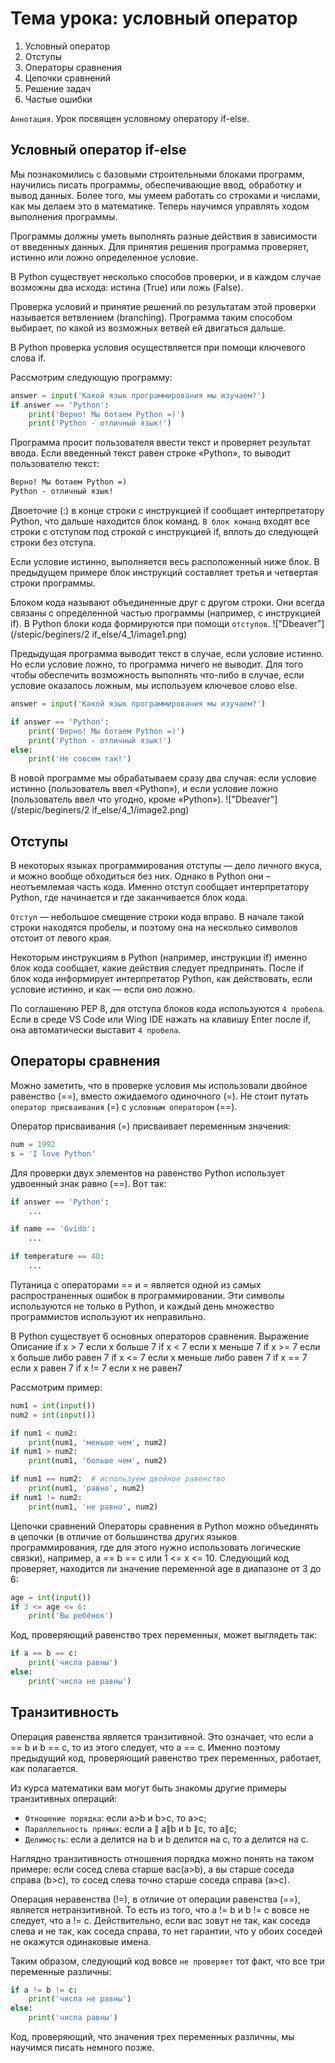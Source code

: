 # Тема урока: условный оператор

1. Условный оператор
2. Отступы
3. Операторы сравнения
4. Цепочки сравнений
5. Решение задач
6. Частые ошибки

`Аннотация`. Урок посвящен условному оператору if-else.

## Условный оператор if-else

Мы познакомились с базовыми строительными блоками программ, научились писать программы, обеспечивающие ввод, обработку и
вывод данных. Более того, мы умеем работать со строками и числами, как мы делаем это в математике. Теперь научимся
управлять ходом выполнения программы.

Программы должны уметь выполнять разные действия в зависимости от введенных данных. Для принятия решения программа
проверяет, истинно или ложно определенное условие.

В Python существует несколько способов проверки, и в каждом случае возможны два исхода: истина (True) или ложь (False).

Проверка условий и принятие решений по результатам этой проверки называется ветвлением (branching). Программа таким
способом выбирает, по какой из возможных ветвей ей двигаться дальше.

В Python проверка условия осуществляется при помощи ключевого слова if.

Рассмотрим следующую программу:

```python
answer = input('Какой язык программирования мы изучаем?')
if answer == 'Python':
    print('Верно! Мы ботаем Python =)')
    print('Python - отличный язык!')
```

Программа просит пользователя ввести текст и проверяет результат ввода. Если введенный текст равен строке «Python», то
выводит пользователю текст:

```html
Верно! Мы ботаем Python =)
Python - отличный язык!
```

Двоеточие (:) в конце строки с инструкцией if сообщает интерпретатору Python, что дальше находится блок команд. `В блок
команд` входят все строки с отступом под строкой с инструкцией if, вплоть до следующей строки без отступа.

Если условие истинно, выполняется весь расположенный ниже блок. В предыдущем примере блок инструкций составляет третья и
четвертая строки программы.

Блоком кода называют объединенные друг с другом строки. Они всегда связаны с определенной частью программы (например, с
инструкцией if). В Python блоки кода формируются при помощи `отступов`.
!["Dbeaver"](/stepic/beginers/2 if_else/4_1/image1.png)

Предыдущая программа выводит текст в случае, если условие истинно. Но если условие ложно, то программа ничего не
выводит. Для того чтобы обеспечить возможность выполнять что-либо в случае, если условие оказалось ложным, мы используем
ключевое слово else.

```python
answer = input('Какой язык программирования мы изучаем?')

if answer == 'Python':
    print('Верно! Мы ботаем Python =)')
    print('Python - отличный язык!')
else:
    print('Не совсем так!')
```

В новой программе мы обрабатываем сразу два случая: если условие истинно (пользователь ввел «Python»), и если условие
ложно (пользователь ввел что угодно, кроме «Python»).
!["Dbeaver"](/stepic/beginers/2 if_else/4_1/image2.png)

## Отступы

В некоторых языках программирования отступы — дело личного вкуса, и можно вообще обходиться без них. Однако в Python
они – неотъемлемая часть кода. Именно отступ сообщает интерпретатору Python, где начинается и где заканчивается блок
кода.

`Отступ` — небольшое смещение строки кода вправо. В начале такой строки находятся пробелы, и поэтому она на несколько
символов отстоит от левого края.

Некоторым инструкциям в Python (например, инструкции if) именно блок кода сообщает, какие действия следует предпринять.
После if блок кода информирует интерпретатор Python, как действовать, если условие истинно, и как — если оно ложно.

По соглашению PEP 8, для отступа блоков кода используются `4 пробела`. Если в среде VS Code или Wing IDE нажать на
клавишу
Enter после if, она автоматически выставит `4 пробела`.

## Операторы сравнения

Можно заметить, что в проверке условия мы использовали двойное равенство (==), вместо ожидаемого одиночного (=). Не
стоит путать `оператор присваивания` (=) с `условным оператором` (==).

Оператор присваивания (=) присваивает переменным значения:

```python
num = 1992
s = 'I love Python'
```

Для проверки двух элементов на равенство Python использует удвоенный знак равно (==). Вот так:

```python
if answer == 'Python':
    ...

if name == 'Gvido':
    ...

if temperature == 40:
    ...
```

Путаница с операторами == и = является одной из самых распространенных ошибок в программировании. Эти символы
используются не только в Python, и каждый день множество программистов используют их неправильно.

В Python существует 6 основных операторов сравнения.
Выражение Описание
if x > 7 если x больше 7
if x < 7 если x меньше 7
if x >= 7 если x больше либо равен 7
if x <= 7 если x меньше либо равен 7
if x == 7 если x равен 7
if x != 7 если x не равен7

Рассмотрим пример:

```python
num1 = int(input())
num2 = int(input())

if num1 < num2:
    print(num1, 'меньше чем', num2)
if num1 > num2:
    print(num1, 'больше чем', num2)

if num1 == num2:  # используем двойное равенство
    print(num1, 'равно', num2)
if num1 != num2:
    print(num1, 'не равно', num2)
```

Цепочки сравнений
Операторы сравнения в Python можно объединять в цепочки (в отличие от большинства других языков программирования, где
для этого нужно использовать логические связки), например, a == b == c или 1 <= x <= 10. Следующий код проверяет,
находится ли значение переменной age в диапазоне от 3 до 6:

```python
age = int(input())
if 3 <= age <= 6:
    print('Вы ребёнок')
```

Код, проверяющий равенство трех переменных, может выглядеть так:

```python
if a == b == c:
    print('числа равны')
else:
    print('числа не равны')
```

## Транзитивность

Операция равенства является транзитивной. Это означает, что если a == b и b == c, то из этого следует, что a == c.
Именно поэтому предыдущий код, проверяющий равенство трех переменных, работает, как полагается.

Из курса математики вам могут быть знакомы другие примеры транзитивных операций:

- `Отношение порядка`: если a>b и b>c, то a>c;
- `Параллельность прямых`: если a ∥ a∥b и b ∥c, то a∥c;
- `Делимость`: если a делится на b и b делится на c, то a делится на c.

Наглядно транзитивность отношения порядка можно понять на таком примере: если сосед слева старше вас(a>b), а вы старше
соседа справа (b>c), то сосед слева точно старше соседа справа (a>c).

Операция неравенства (!=), в отличие от операции равенства (==), является нетранзитивной. То есть из того, что a != b и
b != c вовсе не следует, что a != c. Действительно, если вас зовут не так, как соседа слева и не так, как соседа справа,
то нет гарантии, что у обоих соседей не окажутся одинаковые имена.

Таким образом, следующий код вовсе `не проверяет` тот факт, что все три переменные различны:

```python
if a != b != c:
    print('числа не равны')
else:
    print('числа равны')
```

Код, проверяющий, что значения трех переменных различны, мы научимся писать немного позже.